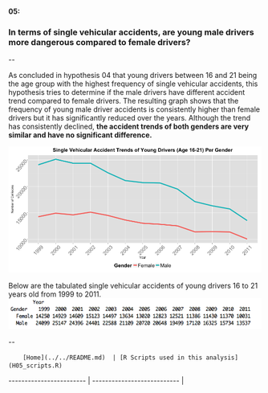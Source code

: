 #### 05:
### In terms of single vehicular accidents, are young male drivers more dangerous compared to female drivers?
--

As concluded in hypothesis 04 that young drivers between 16 and 21 being the age group with the highest frequency of single vehicular accidents, this hypothesis tries to determine if the male drivers have different accident trend compared to female drivers.  The resulting graph shows that the frequency of young male driver accidents is consistently higher than female drivers but it has significantly reduced over the years. Although the trend has consistently declined, **the accident trends of both genders are very similar and have no significant difference.**


![](H05_GraphA.png)

Below are the tabulated single vehicular accidents of young drivers 16 to 21 years old from 1999 to 2011.
![](H05_TableA.png)


--
        
        [Home](../../README.md)  | [R Scripts used in this analysis](H05_scripts.R)
------------------------ | ---------------------------
        |
